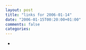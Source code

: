 ```yaml
---
layout: post
title: "links for 2006-01-14"
date: "2006-01-15T00:20:00+01:00"
comments: false
categories: 
---
```


<ul class="delicious">
<li>
</li>
</ul>



